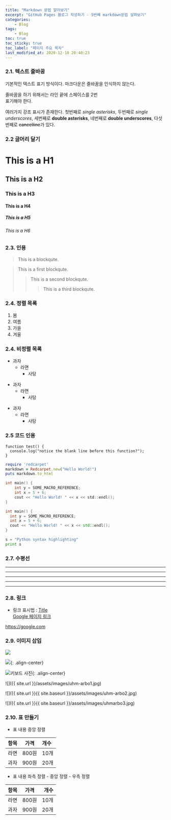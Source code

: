 ```yaml
---
title: "Markdown 문법 알아보기"
excerpt: "GitHub Pages 블로그 작성하기 - 5번째 markdown문법 살펴보기"
categories:
    - Blog
tags:
    - Blog
toc: true
toc_sticky: true
toc_label: "페이지 주요 목차"
last_modified_at: 2020-12-10 20:40:23
---
```


### 2.1. 텍스트 줄바꿈  
  
기본적인 텍스트 표기 방식이다.
마크다운은 줄바꿈을 인식하지 않는다.

줄바꿈을 하기 위해서는 라인 끝에 스페이스를 2번  
표기해야 한다.

여러가지 강조 표시가 존재한다. 첫번째로 *single asterisks*,
두번째로 _single underscores_, 세번째로 **double asterisks**,
네번째로 __double underscores__, 다섯번째로 ~~cancelline~~가 있다.


### 2.2 글머리 달기  

# This is a H1

## This is a H2

### This is a H3

#### This is a H4

##### This is a H5

###### This is a H6  
  
  
### 2.3. 인용  
  
> This is a blockqute.  
  


> This is a first blockqute.
>> This is a second blockqute.
>>> This is a third blockqute.  
  

### 2.4. 정렬 목록  
  

1. 봄
2. 여름
3. 가을
4. 겨울  
  
### 2.4. 비정렬 목록  
  

* 과자  
  * 라면  
    * 사탕  


+ 과자
  + 라면
    + 사탕  


- 과자  
  - 라면  
    - 사탕  


### 2.5 코드 인용  
  
```
function test() {
  console.log("notice the blank line before this function?");
}
```

```ruby
require 'redcarpet'  
markdown = Redcarpet.new("Hello World!")  
puts markdown.to_html
```  
  
```c
int main() {
    int y = SOME_MACRO_REFERENCE;
    int x = 5 + 6;
    cout << "Hello World! " << x << std::endl();  
}
```  
  
  
```cpp  
int main() {
  int y = SOME_MACRO_REFERENCE;
  int x = 5 + 6;
  cout << "Hello World! " << x << std::endl();
}
```  
  

```python
s = "Python syntax highlighting"
print s
```  
  

### 2.7. 수평선  
  

* * *  
***  
*****  
- - -  
---------------------------------------   
  

### 2.8. 링크  


- 링크 표시법 : [Title](link)  
[Google 페이지 링크](https://google.com)  
  

<https://google.com>  
  


### 2.9. 이미지 삽입  
  

![](https://devinlife.com/assets/images/bio-photo-keyboard-small.jpg)  
  

![](https://devinlife.com/assets/images/bio-photo-keyboard-small.jpg){: .align-center}  
  

 ![키보드 사진](https://devinlife.com/assets/images/bio-photo-keyboard-small.jpg "내 키보드 사진"){: .align-center}   
  

![]({{ site.url }}/assets/images/uhm-arbo1.jpg)  
  


![]({{ site.url }}{{ site.baseurl }}/assets/images/uhm-arbo2.jpg)  
  


![]({{ site.url }}{{ site.baseurl }}/assets/images/uhmarbo3.jpg)    



### 2.10. 표 만들기  
  

- 표 내용 중앙 정렬  


| 항목 | 가격 | 개수 |
|:---:|:----:|:----|
| 라면 | 800원 | 10개 |
| 과자 | 900원 | 20개 |  
  


- 표 내용 좌측 정렬 - 중앙 정렬 - 우측 정렬  


| 항목 | 가격 | 개수 |
|:----|:----:|----:|
| 라면 | 800원 | 10개 |
| 과자 | 900원 | 20개 |  
  











